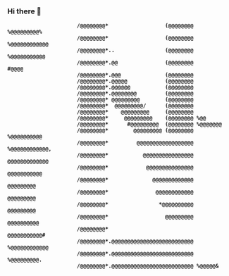 ### Hi there 👋

<!--
**PlayerLN/PlayerLN** is a ✨ _special_ ✨ repository because its `README.md` (this file) appears on your GitHub profile.

Here are some ideas to get you started:

- 🔭 I’m currently working on ...
- 🌱 I’m currently learning ...
- 👯 I’m looking to collaborate on ...
- 🤔 I’m looking for help with ...
- 💬 Ask me about ...
- 📫 How to reach me: 
    
- ⚡ Fun fact: ...
-->
<strong>
                                                                                
                                                                                
                                                                                
                                                                                
                          /@@@@@@@@*                  (@@@@@@@@ %@@@@@@@@@%                  
                          /@@@@@@@@*                  (@@@@@@@@ %@@@@@@@@@@@@                
                          /@@@@@@@@*..                (@@@@@@@@ %@@@@@@@@@@@                 
                          /@@@@@@@@*.@@               (@@@@@@@@       #@@@@                  
                          /@@@@@@@@*.@@@              (@@@@@@@@                              
                          /@@@@@@@@*.@@@@@            (@@@@@@@@                              
                          /@@@@@@@@*.@@@@@@           (@@@@@@@@                              
                          /@@@@@@@@*.@@@@@@@@         (@@@@@@@@                              
                          /@@@@@@@@* @@@@@@@@@        (@@@@@@@@                              
                          /@@@@@@@@*  @@@@@@@@@/      (@@@@@@@@                              
                          /@@@@@@@@*    @@@@@@@@@     (@@@@@@@@                              
                          /@@@@@@@@*     @@@@@@@@@    (@@@@@@@@ %@@                          
                          /@@@@@@@@*      #@@@@@@@@@  (@@@@@@@@ %@@@@@@@                     
                          /@@@@@@@@*        @@@@@@@@@ (@@@@@@@@ %@@@@@@@@@@                  
                          /@@@@@@@@*         @@@@@@@@@@@@@@@@@@ %@@@@@@@@@@@@,               
                          /@@@@@@@@*           @@@@@@@@@@@@@@@@   @@@@@@@@@@@@@              
                          /@@@@@@@@*            @@@@@@@@@@@@@@@      @@@@@@@@@@@             
                          /@@@@@@@@*              @@@@@@@@@@@@@        @@@@@@@@@             
                          /@@@@@@@@*               @@@@@@@@@@@@        @@@@@@@@@             
                          /@@@@@@@@*                *@@@@@@@@@@        @@@@@@@@@             
                          /@@@@@@@@*                  @@@@@@@@@       @@@@@@@@@@             
                          /@@@@@@@@*                               @@@@@@@@@@@#              
                          /@@@@@@@@*.@@@@@@@@@@@@@@@@@@@@@@@@@@ %@@@@@@@@@@@@                
                          /@@@@@@@@*.@@@@@@@@@@@@@@@@@@@@@@@@@@ %@@@@@@@@@.                  
                          /@@@@@@@@*.@@@@@@@@@@@@@@@@@@@@@@@@@@ %@@@@@&                      
                                                                                
                                                                                
                                                                                
</strong>
